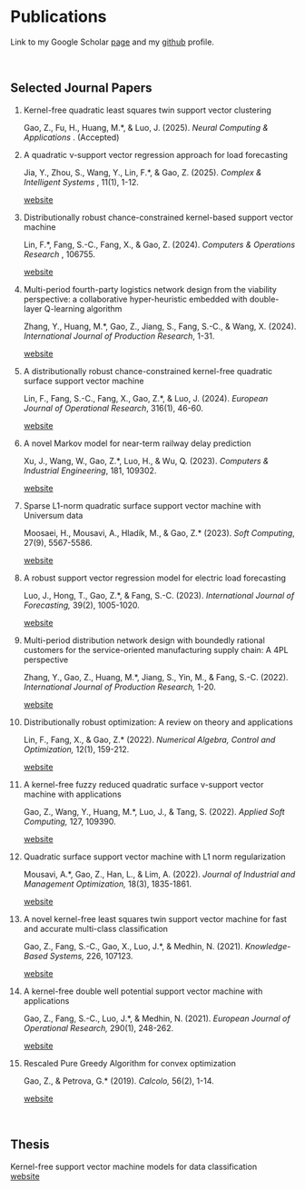 <head>
    <meta charset="UTF-8">
    <meta name="robots" content="index, follow">
    <meta name="description" content="Selected publications of Dr. Zheming Gao">
    <meta name="keywords" content ="Zheming Gao, publications, papers, research">
</head>

# Publications

Link to my Google Scholar [page](https://scholar.google.com/citations?user=jfM50lsAAAAJ&hl=en&oi=ao) and my [github](https://github.com/tonygaobasketball/) profile.


</br>

## Selected Journal Papers


<ol>

  <li> Kernel-free quadratic least squares twin support vector clustering </br>

Gao, Z., Fu, H., Huang, M.*, & Luo, J. (2025). <i> Neural Computing & Applications </i>. (Accepted) </li>

  <li> A quadratic &nu;-support vector regression approach for load forecasting </br>

Jia, Y., Zhou, S., Wang, Y., Lin, F.*, & Gao, Z. (2025). <i> Complex & Intelligent Systems </i>, 11(1), 1-12.  </li>
<a href="https://link.springer.com/article/10.1007/s40747-024-01730-7" title="website">website</a>

  <li> Distributionally robust chance-constrained kernel-based support vector machine </br>

Lin, F.*, Fang, S.-C., Fang, X., & Gao, Z. (2024). <i> Computers & Operations Research </i>, 106755. </li>
<a href="https://www.sciencedirect.com/science/article/abs/pii/S0305054824002272" title="website">website</a>


  <li> Multi-period fourth-party logistics network design from the viability perspective: a collaborative hyper-heuristic embedded with double-layer Q-learning algorithm </br>

Zhang, Y., Huang, M.*, Gao, Z., Jiang, S., Fang, S.-C., & Wang, X. (2024). <i>International Journal of Production Research</i>, 1-31.  </li>
<a href="https://www.tandfonline.com/doi/full/10.1080/00207543.2024.2339530" title="website">website</a>


  <li> A distributionally robust chance-constrained kernel-free quadratic surface support vector machine </br>

Lin, F., Fang, S.-C., Fang, X., Gao, Z.*, & Luo, J. (2024). <i>European Journal of Operational Research</i>, 316(1), 46-60.  </li>
<a href="https://www.sciencedirect.com/science/article/abs/pii/S0377221724001309" title="website">website</a>

  <li> A novel Markov model for near-term railway delay prediction  </br>

Xu, J., Wang, W., Gao, Z.*, Luo, H., & Wu, Q. (2023). <i>Computers & Industrial Engineering</i>, 181, 109302.  </li>
<a href="https://www.sciencedirect.com/science/article/abs/pii/S0360835223003261" title="website">website</a>

  <li> Sparse L1-norm quadratic surface support vector machine with Universum data  </br>

Moosaei, H., Mousavi, A., Hladík, M., & Gao, Z.* (2023). <i> Soft Computing</i>, 27(9), 5567-5586.  </li>
<a href="https://link.springer.com/article/10.1007/s00500-023-07860-3" title="website">website</a>

  <li>  A robust support vector regression model for electric load forecasting  </br>

Luo, J., Hong, T., Gao, Z.*, & Fang, S.-C. (2023). <i> International Journal of Forecasting, </i> 39(2), 1005-1020.  </li>
<a href=" https://www.sciencedirect.com/science/article/abs/pii/S0169207022000528" title="website">website</a>

  <li>  Multi-period distribution network design with boundedly rational customers for the service-oriented manufacturing supply chain: A 4PL perspective  </br>

Zhang, Y., Gao, Z., Huang, M.*, Jiang, S., Yin, M., & Fang, S.-C. (2022).  <i>International Journal of Production Research, </i> 1-20. </li>
<a href=" https://www.tandfonline.com/doi/abs/10.1080/00207543.2022.2140220" title="website">website</a>

  <li>  Distributionally robust optimization: A review on theory and applications   </br>

Lin, F., Fang, X., & Gao, Z.* (2022). <i>Numerical Algebra, Control and Optimization, </i> 12(1), 159-212. </li>
<a href="https://www.aimsciences.org/article/id/5a228ac4-f49b-4499-aab6-0656d63eb577 " title="website">website</a>

  <li> A kernel-free fuzzy reduced quadratic surface &nu;-support vector machine with applications   </br>

Gao, Z., Wang, Y., Huang, M.*, Luo, J., &amp; Tang, S. (2022). <i>Applied Soft Computing, </i> 127, 109390.   </li>
<a href="https://www.sciencedirect.com/science/article/abs/pii/S1568494622005336 " title="website">website</a>
 
  <li>  Quadratic surface support vector machine with L1 norm regularization    </br>

Mousavi, A.*, Gao, Z., Han, L., &amp; Lim, A. (2022). <i>Journal of Industrial and Management Optimization, </i>18(3), 1835-1861.   </li>
<a href="https://www.aimsciences.org/article/doi/10.3934/jimo.2021046 " title="website">website</a>
                                        
  <li>  A novel kernel-free least squares twin support vector machine for fast and accurate multi-class classification   </br>

Gao, Z., Fang, S.-C., Gao, X., Luo, J.*, & Medhin, N. (2021).  <i>Knowledge-Based Systems, </i> 226, 107123.    </li>
<a href="https://www.sciencedirect.com/science/article/abs/pii/S0950705121003865 " title="website">website</a>
                                        
  <li>  A kernel-free double well potential support vector machine with applications     </br>

Gao, Z., Fang, S.-C., Luo, J.*, & Medhin, N. (2021). <i>European Journal of Operational Research,</I> 290(1), 248-262.  </li>
<a href="https://www.sciencedirect.com/science/article/abs/pii/S0377221720309176 " title="website">website</a>
                                             
  <li> Rescaled Pure Greedy Algorithm for convex optimization    </br>

Gao, Z., & Petrova, G.* (2019). <i>Calcolo, </i> 56(2), 1-14. </li>
<a href="https://link.springer.com/article/10.1007/s10092-019-0311-x " title="website">website</a>
       
</ol>


</br>



## Thesis

Kernel-free support vector machine models for data classification  
[website](https://repository.lib.ncsu.edu/items/33e4bd82-6d29-4cf5-be39-26936b6f4dc9)




